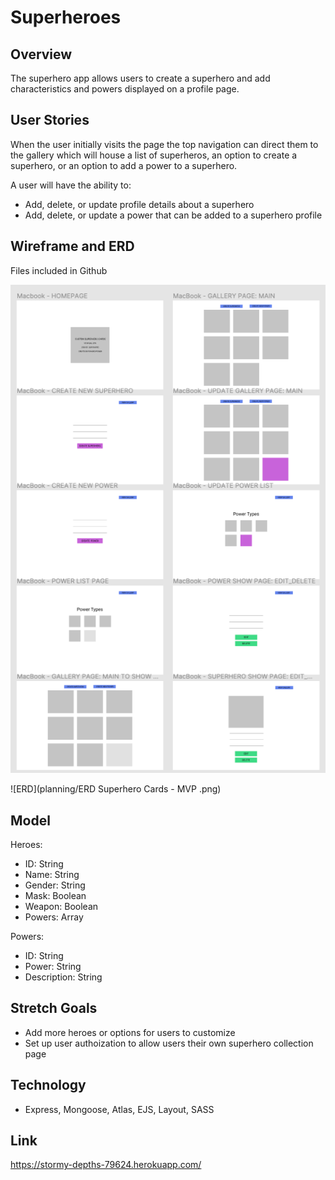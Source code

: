 # Superheroes

## Overview ## 

The superhero app allows users to create a superhero and add characteristics and powers displayed on a profile page. 


## User Stories ##  
When the user initially visits the page the top navigation can direct them to the gallery which will house a list of superheros, an option to create a superhero, or an option to add a power to a superhero. 

A user will have the ability to: 
- Add, delete, or update profile details about a superhero
- Add, delete, or update a power that can be added to a superhero profile 


## Wireframe and ERD ##

Files included in Github

![Wireframes](planning/superhero-wireframes.png)

![ERD](planning/ERD Superhero Cards - MVP .png)


## Model ##
 Heroes: 
 - ID: String
 - Name: String
 - Gender: String
 - Mask: Boolean
 - Weapon: Boolean
 - Powers: Array

 Powers: 
 - ID: String
 - Power: String
 - Description: String


 ## Stretch Goals ## 
 - Add more heroes or options for users to customize
 - Set up user authoization to allow users their own superhero collection page


 ## Technology ## 
 - Express, Mongoose, Atlas, EJS, Layout, SASS

  ## Link ## 
  https://stormy-depths-79624.herokuapp.com/